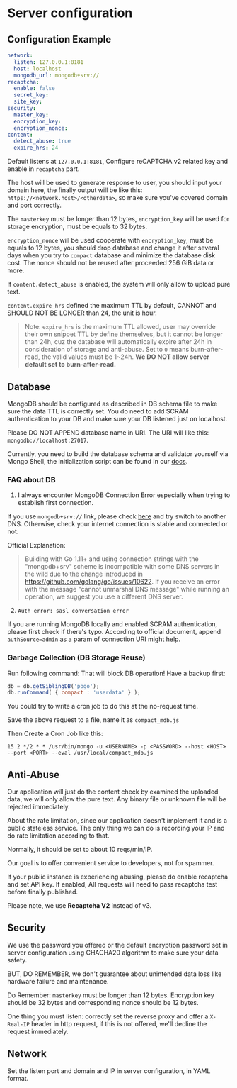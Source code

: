 # Server configuration 

## Configuration Example

```yaml
network:
  listen: 127.0.0.1:8181
  host: localhost
  mongodb_url: mongodb+srv://
recaptcha:
  enable: false
  secret_key:
  site_key:
security:
  master_key:
  encryption_key:
  encryption_nonce:
content:
  detect_abuse: true
  expire_hrs: 24
```

Default listens at `127.0.0.1:8181`, Configure reCAPTCHA v2 related key and enable in `recaptcha` part.

The host will be used to generate response to user, you should input your domain here, the finally output 
will be like this: `https://<network.host>/<otherdata>`, so make sure you've covered domain and port correctly.

The `masterkey` must be longer than 12 bytes, `encryption_key` will be used for storage encryption, must be equals to 32 bytes.

`encryption_nonce` will be used cooperate with `encryption_key`, must be equals to 12 bytes, you should drop database and change it after several days when you try to `compact` database and minimize the database disk cost. The nonce should not be reused after proceeded 256 GiB data or more.

If `content.detect_abuse` is enabled, the system will only allow to upload pure text.

`content.expire_hrs` defined the maximum TTL by default, CANNOT and SHOULD NOT BE LONGER than 24, the unit is hour.

> Note: `expire_hrs` is the maximum TTL allowed, user may override their own snippet TTL by define themselves, but
> it cannot be longer than 24h, cuz the database will automatically expire after 24h in consideration of storage and 
> anti-abuse. Set to `0` means burn-after-read, the valid values must be 1~24h. **We DO NOT allow server default set to burn-after-read.**

## Database

MongoDB should be configured as described in DB schema file to make sure the data TTL is correctly set. You do need to add SCRAM authentication to your DB and make sure your DB listened just on localhost.

Please DO NOT APPEND database name in URI. The URI will like this: `mongodb://localhost:27017`.

Currently, you need to build the database schema and validator yourself via Mongo Shell, the initialization script can be found in our [docs](/docs/db-schema.md).

### FAQ about DB

1. I always encounter MongoDB Connection Error especially when trying to establish first connection.

If you use `mongodb+srv://` link, please check [here](https://godoc.org/go.mongodb.org/mongo-driver/mongo#hdr-Potential_DNS_Issues) 
and try switch to another DNS. Otherwise, check your internet connection is stable and connected or not.

Official Explanation:

> Building with Go 1.11+ and using connection strings with the "mongodb+srv" scheme 
> is incompatible with some DNS servers in the wild due to the change introduced 
> in https://github.com/golang/go/issues/10622. If you receive an error with the message 
> "cannot unmarshal DNS message" while running an operation, we suggest you use a different DNS server.

2. `Auth error: sasl conversation error`

If you are running MongoDB locally and enabled SCRAM authentication, please first check if there's typo.
According to official document, append `authSource=admin` as a param of connection URI might help.

### Garbage Collection (DB Storage Reuse)

Run following command: That will block DB operation! Have a backup first:

```js
db = db.getSiblingDB('pbgo');
db.runCommand( { compact : 'userdata' } );
```

You could try to write a cron job to do this at the no-request time.

Save the above request to a file, name it as `compact_mdb.js`

Then Create a Cron Job like this:

```crontab
15 2 */2 * * /usr/bin/mongo -u <USERNAME> -p <PASSWORD> --host <HOST> --port <PORT> --eval /usr/local/compact_mdb.js
```


## Anti-Abuse

Our application will just do the content check by examined the uploaded data, we will only allow the pure text. Any binary file or unknown file will be rejected immediately.

About the rate limitation, since our application doesn't implement it and is a public stateless service. The only thing we can do is recording your IP and do rate limitation according to that.

Normally, it should be set to about 10 reqs/min/IP.

Our goal is to offer convenient service to developers, not for spammer.

If your public instance is experiencing abusing, please do enable recaptcha and set API key. If enabled, All requests will need to pass recaptcha test before finally published. 

Please note, we use **Recaptcha V2** instead of v3.

## Security

We use the password you offered or the default encryption password set in server configuration using CHACHA20 algorithm to make sure your data safety.

BUT, DO REMEMBER, we don't guarantee about unintended data loss like hardware failure and maintenance.

Do Remember: `masterkey` must be longer than 12 bytes. Encryption key should be 32 bytes and corresponding nonce should be 12 bytes.

One thing you must listen: correctly set the reverse proxy and offer a `X-Real-IP` header in http request, if this is not offered, we'll decline the request immediately.

## Network

Set the listen port and domain and IP in server configuration, in YAML format.
